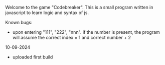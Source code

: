 Welcome to the game "Codebreaker". This is a small program written in javascript to learn logic and syntax of js.

Known bugs:
- upon entering "111", "222", "nnn". if the number is present, the program will assume the correct index = 1 and correct number + 2

10-09-2024

- uploaded first build

